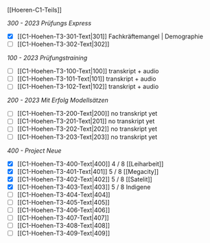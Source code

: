 [[Hoeren-C1-Teils]]

_300 - 2023 Prüfungs Express_

- [x] [[C1-Hoehen-T3-301-Text|301]] Fachkräftemangel | Demographie
- [ ] [[C1-Hoehen-T3-302-Text|302]]

_100 - 2023 Prüfungstraining_

- [ ] [[C1-Hoehen-T3-100-Text|100]] transkript + audio
- [ ] [[C1-Hoehen-T3-101-Text|101]] transkript + audio
- [ ] [[C1-Hoehen-T3-102-Text|102]] transkript + audio

_200 - 2023 Mit Erfolg Modellsätzen_

- [ ] [[C1-Hoehen-T3-200-Text|200]] no transkript yet
- [ ] [[C1-Hoehen-T3-201-Text|201]] no transkript yet
- [ ] [[C1-Hoehen-T3-202-Text|202]] no transkript yet
- [ ] [[C1-Hoehen-T3-203-Text|203]] no transkript yet

_400 - Project Neue_

- [x] [[C1-Hoehen-T3-400-Text|400]] 4 / 8 [[Leiharbeit]]
- [x] [[C1-Hoehen-T3-401-Text|401]] 5 / 8 [[Megacity]]
- [x] [[C1-Hoehen-T3-402-Text|402]] 5 / 8 [[Satelit]]
- [x] [[C1-Hoehen-T3-403-Text|403]] 5 / 8 Indigene
- [ ] [[C1-Hoehen-T3-404-Text|404]]
- [ ] [[C1-Hoehen-T3-405-Text|405]]
- [ ] [[C1-Hoehen-T3-406-Text|406]]
- [ ] [[C1-Hoehen-T3-407-Text|407]]
- [ ] [[C1-Hoehen-T3-408-Text|408]]
- [ ] [[C1-Hoehen-T3-409-Text|409]]
